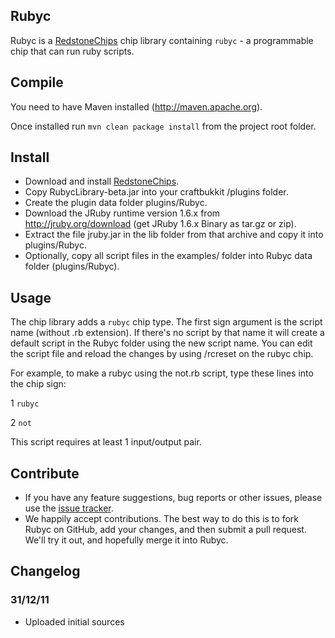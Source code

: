 Rubyc
-------
Rubyc is a [RedstoneChips](http://eisental.github.com/RedstoneChips) chip library containing `rubyc` - a programmable chip that can run ruby scripts.

Compile
---------
You need to have Maven installed (http://maven.apache.org). 

Once installed run `mvn clean package install` from the project root folder.

Install
-------
- Download and install [RedstoneChips](http://eisental.github.com/RedstoneChips).
- Copy RubycLibrary-beta.jar into your craftbukkit /plugins folder.
- Create the plugin data folder plugins/Rubyc.
- Download the JRuby runtime version 1.6.x from http://jruby.org/download (get JRuby 1.6.x Binary as tar.gz or zip).
- Extract the file jruby.jar in the lib folder from that archive and copy it into plugins/Rubyc.
- Optionally, copy all script files in the examples/ folder into Rubyc data folder (plugins/Rubyc).

Usage
-----
The chip library adds a `rubyc` chip type. 
The first sign argument is the script name (without .rb extension).
If there's no script by that name it will create a default script in the Rubyc folder using the new script name. 
You can edit the script file and reload the changes by using /rcreset on the rubyc chip. 

For example, to make a rubyc using the not.rb script, type these lines into the chip sign:

1 `rubyc`

2 `not`

This script requires at least 1 input/output pair.

Contribute
----------
- If you have any feature suggestions, bug reports or other issues, please use the [issue tracker](https://github.com/eisental/Rubyc/issues).
- We happily accept contributions. The best way to do this is to fork Rubyc on GitHub, add your changes, and then submit a pull request. We'll try it out, and hopefully merge it into Rubyc.

Changelog
---------

### 31/12/11
- Uploaded initial sources